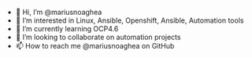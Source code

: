- 👋 Hi, I’m @mariusnoaghea
- 👀 I’m interested in Linux, Ansible, Openshift, Ansible, Automation tools
- 🌱 I’m currently learning OCP4.6
- 💞️ I’m looking to collaborate on automation projects
- 📫 How to reach me @mariusnoaghea on GitHub

<!---
mariusnoaghea/mariusnoaghea is a ✨ special ✨ repository because its `README.md` (this file) appears on your GitHub profile.
You can click the Preview link to take a look at your changes.
--->
